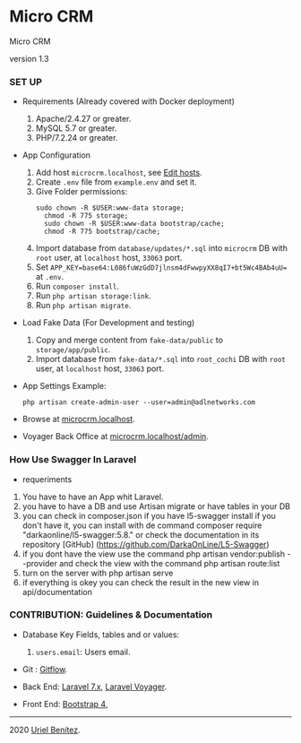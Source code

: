 # Micro CRM

Micro CRM

version 1.3

### SET UP

-   Requirements (Already covered with Docker deployment)
    1.  Apache/2.4.27 or greater.
    2.  MySQL 5.7 or greater.
    3.  PHP/7.2.24 or greater.
-   App Configuration

    1. Add host `microcrm.localhost`,
       see [Edit hosts](https://dinahosting.com/ayuda/como-modificar-el-fichero-hosts).
    2. Create `.env` file from `example.env` and set it.
    3. Give Folder permissions:
        ```
        sudo chown -R $USER:www-data storage;
          chmod -R 775 storage;
          sudo chown -R $USER:www-data bootstrap/cache;
          chmod -R 775 bootstrap/cache;
        ```
    4. Import database from `database/updates/*.sql` into `microcrm` DB
       with `root` user, at `localhost` host, `33063` port.
    5. Set `APP_KEY=base64:L086fuWzGdD7jlnsm4dFwwpyXX8qI7+bt5Wc4BAb4uU=` at `.env`.
    6. Run `composer install`.
    7. Run `php artisan storage:link`.
    8. Run `php artisan migrate`.

-   Load Fake Data (For Development and testing)
    1. Copy and merge content from `fake-data/public` to `storage/app/public`.
    2. Import database from `fake-data/*.sql` into `root_cochi` DB
       with `root` user, at `localhost` host, `33063` port.
-   App Settings
    Example:
    ```
    php artisan create-admin-user --user=admin@adlnetworks.com
    ```
-   Browse at [microcrm.localhost](http://microcrm.localhost).

-   Voyager Back Office at [microcrm.localhost/admin](http://microcrm.localhost/admin).

### How Use Swagger In Laravel

-   requeriments

1. You have to have an App whit Laravel.
2. you have to have a DB and use Artisan migrate or have tables in your DB
3. you can check in composer.json if you have l5-swagger install if you don't have it, you can install with de command composer require "darkaonline/l5-swagger:5.8." or check the documentation in its repository [GitHub] (https://github.com/DarkaOnLine/L5-Swagger)
4. if you dont have the view use the command php artisan vendor:publish --provider and check the view with the command php artisan route:list
5. turn on the server with php artisan serve
6. if everything is okey you can check the result in the new view in api/documentation

### CONTRIBUTION: Guidelines & Documentation

-   Database Key Fields, tables and or values:

    1.  `users.email`: Users email.

-   Git :
    [Gitflow](http://nvie.com/posts/a-successful-git-branching-model).
-   Back End:
    [Laravel 7.x](https://laravel.com/docs/7.x),
    [Laravel Voyager](https://docs.laravelvoyager.com).
-   Front End:
    [Bootstrap 4](https://getbootstrap.com/docs/4.0/getting-started/introduction),

---

2020 [Uriel Benítez](https://github.com/UrielBm).
